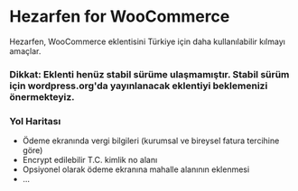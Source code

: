 # Hezarfen for WooCommerce

Hezarfen, WooCommerce eklentisini Türkiye için daha kullanılabilir kılmayı amaçlar.

### Dikkat: Eklenti henüz stabil sürüme ulaşmamıştır. Stabil sürüm için wordpress.org'da yayınlanacak eklentiyi beklemenizi önermekteyiz.

### Yol Haritası
- Ödeme ekranında vergi bilgileri (kurumsal ve bireysel fatura tercihine göre)
- Encrypt edilebilir T.C. kimlik no alanı
- Opsiyonel olarak ödeme ekranına mahalle alanının eklenmesi
- ...

